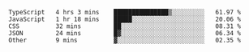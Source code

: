 <!--START_SECTION:waka-->

```text
TypeScript   4 hrs 3 mins    ███████████████▒░░░░░░░░░   61.97 %
JavaScript   1 hr 18 mins    █████░░░░░░░░░░░░░░░░░░░░   20.06 %
CSS          32 mins         ██░░░░░░░░░░░░░░░░░░░░░░░   08.31 %
JSON         24 mins         █▓░░░░░░░░░░░░░░░░░░░░░░░   06.34 %
Other        9 mins          ▓░░░░░░░░░░░░░░░░░░░░░░░░   02.35 %
```

<!--END_SECTION:waka-->


<!--
**Leorio21/Leorio21** is a ✨ _special_ ✨ repository because its `README.md` (this file) appears on your GitHub profile.

Here are some ideas to get you started:

- 🔭 I’m currently working on ...
- 🌱 I’m currently learning ...
- 👯 I’m looking to collaborate on ...
- 🤔 I’m looking for help with ...
- 💬 Ask me about ...
- 📫 How to reach me: ...
- 😄 Pronouns: ...
- ⚡ Fun fact: ...
-->
